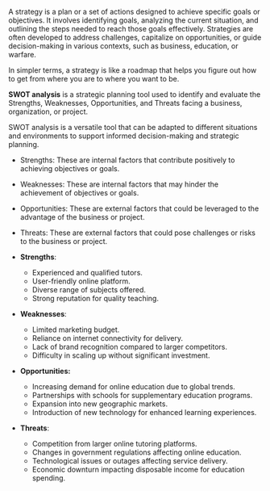 A strategy is a plan or a set of actions designed to achieve specific goals or objectives. It involves identifying goals, analyzing the current situation, and outlining the steps needed to reach those goals effectively. Strategies are often developed to address challenges, capitalize on opportunities, or guide decision-making in various contexts, such as business, education, or warfare.

In simpler terms, a strategy is like a roadmap that helps you figure out how to get from where you are to where you want to be.

**SWOT analysis** is a strategic planning tool used to identify and evaluate the Strengths, Weaknesses, Opportunities, and Threats facing a business, organization, or project.

SWOT analysis is a versatile tool that can be adapted to different situations and environments to support informed decision-making and strategic planning.

- Strengths: These are internal factors that contribute positively to achieving objectives or goals.
- Weaknesses: These are internal factors that may hinder the achievement of objectives or goals.
- Opportunities: These are external factors that could be leveraged to the advantage of the business or project.
- Threats: These are external factors that could pose challenges or risks to the business or project.

- **Strengths**:
    - Experienced and qualified tutors.
    - User-friendly online platform.
    - Diverse range of subjects offered.
    - Strong reputation for quality teaching.

- **Weaknesses**:
    - Limited marketing budget.
    - Reliance on internet connectivity for delivery.
    - Lack of brand recognition compared to larger competitors.
    - Difficulty in scaling up without significant investment.

- **Opportunities:**
    - Increasing demand for online education due to global trends.
    - Partnerships with schools for supplementary education programs.
    - Expansion into new geographic markets.
    - Introduction of new technology for enhanced learning experiences.

- **Threats**:
    - Competition from larger online tutoring platforms.
    - Changes in government regulations affecting online education.
    - Technological issues or outages affecting service delivery.
    - Economic downturn impacting disposable income for education spending.